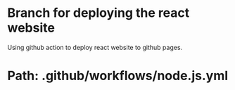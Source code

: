 # Branch for deploying the react website
Using github action to deploy react website to github pages.
# Path: .github/workflows/node.js.yml
